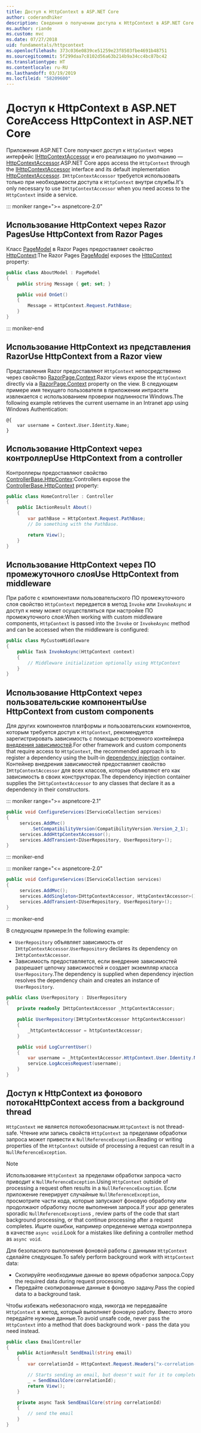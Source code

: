 ```yaml
---
title: Доступ к HttpContext в ASP.NET Core
author: coderandhiker
description: Сведения о получении доступа к HttpContext в ASP.NET Core.
ms.author: riande
ms.custom: mvc
ms.date: 07/27/2018
uid: fundamentals/httpcontext
ms.openlocfilehash: 373c036e0839ce51259e23f8503fbe4691b48751
ms.sourcegitcommit: 5f299daa7c8102d56a63b214b9a34cc4bc87bc42
ms.translationtype: HT
ms.contentlocale: ru-RU
ms.lasthandoff: 03/19/2019
ms.locfileid: "58209600"
---
```

# <a name="access-httpcontext-in-aspnet-core"></a><span data-ttu-id="954fb-103">Доступ к HttpContext в ASP.NET Core</span><span class="sxs-lookup"><span data-stu-id="954fb-103">Access HttpContext in ASP.NET Core</span></span>

<span data-ttu-id="954fb-104">Приложения ASP.NET Core получают доступ к `HttpContext` через интерфейс [IHttpContextAccessor](/dotnet/api/microsoft.aspnetcore.http.ihttpcontextaccessor) и его реализацию по умолчанию — [HttpContextAccessor](/dotnet/api/microsoft.aspnetcore.http.httpcontextaccessor).</span><span class="sxs-lookup"><span data-stu-id="954fb-104">ASP.NET Core apps access the `HttpContext` through the [IHttpContextAccessor](/dotnet/api/microsoft.aspnetcore.http.ihttpcontextaccessor) interface and its default implementation [HttpContextAccessor](/dotnet/api/microsoft.aspnetcore.http.httpcontextaccessor).</span></span> <span data-ttu-id="954fb-105">`IHttpContextAccessor` требуется использовать только при необходимости доступа к `HttpContext` внутри службы.</span><span class="sxs-lookup"><span data-stu-id="954fb-105">It's only necessary to use `IHttpContextAccessor` when you need access to the `HttpContext` inside a service.</span></span>

::: moniker range=">= aspnetcore-2.0"

## <a name="use-httpcontext-from-razor-pages"></a><span data-ttu-id="954fb-106">Использование HttpContext через Razor Pages</span><span class="sxs-lookup"><span data-stu-id="954fb-106">Use HttpContext from Razor Pages</span></span>

<span data-ttu-id="954fb-107">Класс [PageModel](/dotnet/api/microsoft.aspnetcore.mvc.razorpages.pagemodel) в Razor Pages предоставляет свойство [HttpContext](/dotnet/api/microsoft.aspnetcore.mvc.razorpages.pagemodel.httpcontext):</span><span class="sxs-lookup"><span data-stu-id="954fb-107">The Razor Pages [PageModel](/dotnet/api/microsoft.aspnetcore.mvc.razorpages.pagemodel) exposes the [HttpContext](/dotnet/api/microsoft.aspnetcore.mvc.razorpages.pagemodel.httpcontext) property:</span></span>

```csharp
public class AboutModel : PageModel
{
    public string Message { get; set; }

    public void OnGet()
    {
        Message = HttpContext.Request.PathBase;
    }
}
```

::: moniker-end

## <a name="use-httpcontext-from-a-razor-view"></a><span data-ttu-id="954fb-108">Использование HttpContext из представления Razor</span><span class="sxs-lookup"><span data-stu-id="954fb-108">Use HttpContext from a Razor view</span></span>

<span data-ttu-id="954fb-109">Представления Razor предоставляют `HttpContext` непосредственно через свойство [RazorPage.Context](/dotnet/api/microsoft.aspnetcore.mvc.razor.razorpage.context#Microsoft_AspNetCore_Mvc_Razor_RazorPage_Context).</span><span class="sxs-lookup"><span data-stu-id="954fb-109">Razor views expose the `HttpContext` directly via a [RazorPage.Context](/dotnet/api/microsoft.aspnetcore.mvc.razor.razorpage.context#Microsoft_AspNetCore_Mvc_Razor_RazorPage_Context) property on the view.</span></span> <span data-ttu-id="954fb-110">В следующем примере имя текущего пользователя в приложении интрасети извлекается с использованием проверки подлинности Windows.</span><span class="sxs-lookup"><span data-stu-id="954fb-110">The following example retrieves the current username in an Intranet app using Windows Authentication:</span></span>

```cshtml
@{
    var username = Context.User.Identity.Name;
}
```

## <a name="use-httpcontext-from-a-controller"></a><span data-ttu-id="954fb-111">Использование HttpContext через контроллер</span><span class="sxs-lookup"><span data-stu-id="954fb-111">Use HttpContext from a controller</span></span>

<span data-ttu-id="954fb-112">Контроллеры предоставляют свойство [ControllerBase.HttpContex](/dotnet/api/microsoft.aspnetcore.mvc.controllerbase.httpcontext):</span><span class="sxs-lookup"><span data-stu-id="954fb-112">Controllers expose the [ControllerBase.HttpContext](/dotnet/api/microsoft.aspnetcore.mvc.controllerbase.httpcontext) property:</span></span>

```csharp
public class HomeController : Controller
{
    public IActionResult About()
    {
        var pathBase = HttpContext.Request.PathBase;
        // Do something with the PathBase.

        return View();
    }
}
```

## <a name="use-httpcontext-from-middleware"></a><span data-ttu-id="954fb-113">Использование HttpContext через ПО промежуточного слоя</span><span class="sxs-lookup"><span data-stu-id="954fb-113">Use HttpContext from middleware</span></span>

<span data-ttu-id="954fb-114">При работе с компонентами пользовательского ПО промежуточного слоя свойство `HttpContext` передается в метод `Invoke` или `InvokeAsync` и доступ к нему может осуществляться при настройке ПО промежуточного слоя:</span><span class="sxs-lookup"><span data-stu-id="954fb-114">When working with custom middleware components, `HttpContext` is passed into the `Invoke` or `InvokeAsync` method and can be accessed when the middleware is configured:</span></span>

```csharp
public class MyCustomMiddleware
{
    public Task InvokeAsync(HttpContext context)
    {
        // Middleware initialization optionally using HttpContext
    }
}
```

## <a name="use-httpcontext-from-custom-components"></a><span data-ttu-id="954fb-115">Использование HttpContext через пользовательские компоненты</span><span class="sxs-lookup"><span data-stu-id="954fb-115">Use HttpContext from custom components</span></span>

<span data-ttu-id="954fb-116">Для других компонентов платформы и пользовательских компонентов, которым требуется доступ к `HttpContext`, рекомендуется зарегистрировать зависимость с помощью встроенного контейнера [внедрения зависимостей](xref:fundamentals/dependency-injection).</span><span class="sxs-lookup"><span data-stu-id="954fb-116">For other framework and custom components that require access to `HttpContext`, the recommended approach is to register a dependency using the built-in [dependency injection](xref:fundamentals/dependency-injection) container.</span></span> <span data-ttu-id="954fb-117">Контейнер внедрения зависимостей предоставляет свойство `IHttpContextAccessor` для всех классов, которые объявляют его как зависимость в своих конструкторах.</span><span class="sxs-lookup"><span data-stu-id="954fb-117">The dependency injection container supplies the `IHttpContextAccessor` to any classes that declare it as a dependency in their constructors.</span></span>

::: moniker range=">= aspnetcore-2.1"

```csharp
public void ConfigureServices(IServiceCollection services)
{
     services.AddMvc()
         .SetCompatibilityVersion(CompatibilityVersion.Version_2_1);
     services.AddHttpContextAccessor();
     services.AddTransient<IUserRepository, UserRepository>();
}
```

::: moniker-end

::: moniker range="<= aspnetcore-2.0"

```csharp
public void ConfigureServices(IServiceCollection services)
{
     services.AddMvc();
     services.AddSingleton<IHttpContextAccessor, HttpContextAccessor>();
     services.AddTransient<IUserRepository, UserRepository>();
}
```

::: moniker-end

<span data-ttu-id="954fb-118">В следующем примере:</span><span class="sxs-lookup"><span data-stu-id="954fb-118">In the following example:</span></span>

* <span data-ttu-id="954fb-119">`UserRepository` объявляет зависимость от `IHttpContextAccessor`.</span><span class="sxs-lookup"><span data-stu-id="954fb-119">`UserRepository` declares its dependency on `IHttpContextAccessor`.</span></span>
* <span data-ttu-id="954fb-120">Зависимость предоставляется, если внедрение зависимостей разрешает цепочку зависимостей и создает экземпляр класса `UserRepository`.</span><span class="sxs-lookup"><span data-stu-id="954fb-120">The dependency is supplied when dependency injection resolves the dependency chain and creates an instance of `UserRepository`.</span></span>

```csharp
public class UserRepository : IUserRepository
{
    private readonly IHttpContextAccessor _httpContextAccessor;

    public UserRepository(IHttpContextAccessor httpContextAccessor)
    {
        _httpContextAccessor = httpContextAccessor;
    }

    public void LogCurrentUser()
    {
        var username = _httpContextAccessor.HttpContext.User.Identity.Name;
        service.LogAccessRequest(username);
    }
}
```

## <a name="httpcontext-access-from-a-background-thread"></a><span data-ttu-id="954fb-121">Доступ к HttpContext из фонового потока</span><span class="sxs-lookup"><span data-stu-id="954fb-121">HttpContext access from a background thread</span></span>

<span data-ttu-id="954fb-122">`HttpContext` не является потокобезопасным.</span><span class="sxs-lookup"><span data-stu-id="954fb-122">`HttpContext` is not thread-safe.</span></span> <span data-ttu-id="954fb-123">Чтение или запись свойств `HttpContext` за пределами обработки запроса может привести к `NullReferenceException`.</span><span class="sxs-lookup"><span data-stu-id="954fb-123">Reading or writing properties of the `HttpContext` outside of processing a request can result in a `NullReferenceException`.</span></span>

> [!NOTE]
> <span data-ttu-id="954fb-124">Использование `HttpContext` за пределами обработки запроса часто приводит к `NullReferenceException`.</span><span class="sxs-lookup"><span data-stu-id="954fb-124">Using `HttpContext` outside of processing a request often results in a `NullReferenceException`.</span></span> <span data-ttu-id="954fb-125">Если приложение генерирует случайные `NullReferenceException`, просмотрите части кода, которые запускают фоновую обработку или продолжают обработку после выполнения запроса.</span><span class="sxs-lookup"><span data-stu-id="954fb-125">If your app generates sporadic `NullReferenceException`s , review parts of the code that start background processing, or that continue processing after a request completes.</span></span> <span data-ttu-id="954fb-126">Ищите ошибки, например определение метода контроллера в качестве `async void`.</span><span class="sxs-lookup"><span data-stu-id="954fb-126">Look for a mistakes like defining a controller method as `async void`.</span></span>

<span data-ttu-id="954fb-127">Для безопасного выполнения фоновой работы с данными `HttpContext` сделайте следующее.</span><span class="sxs-lookup"><span data-stu-id="954fb-127">To safely perform background work with `HttpContext` data:</span></span>

* <span data-ttu-id="954fb-128">Скопируйте необходимые данные во время обработки запроса.</span><span class="sxs-lookup"><span data-stu-id="954fb-128">Copy the required data during request processing.</span></span>
* <span data-ttu-id="954fb-129">Передайте скопированные данные в фоновую задачу.</span><span class="sxs-lookup"><span data-stu-id="954fb-129">Pass the copied data to a background task.</span></span>

<span data-ttu-id="954fb-130">Чтобы избежать небезопасного кода, никогда не передавайте `HttpContext` в метод, который выполняет фоновую работу. Вместо этого передайте нужные данные.</span><span class="sxs-lookup"><span data-stu-id="954fb-130">To avoid unsafe code, never pass the `HttpContext` into a method that does background work - pass the data you need instead.</span></span>

```csharp
public class EmailController
{
    public ActionResult SendEmail(string email)
    {
        var correlationId = HttpContext.Request.Headers["x-correlation-id"].ToString();

        // Starts sending an email, but doesn't wait for it to complete
        _ = SendEmailCore(correlationId);
        return View();
    }

    private async Task SendEmailCore(string correlationId)
    {
        // send the email
    }
}
